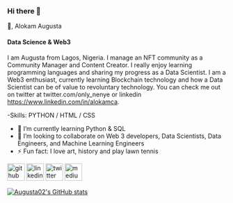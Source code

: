### Hi there 👋

👋, Alokam Augusta
#### Data Science & Web3
I am Augusta from Lagos, Nigeria. I manage an NFT community as a Community Manager and Content Creator. I really enjoy learning programming languages and sharing my progress as a Data Scientist. I am a Web3 enthusiast, currently learning Blockchain technology and how a Data Scientist can be of value to revoluntary technology. You can check me out on twitter at twitter.com/only_nenye or linkedin https://www.linkedin.com/in/alokamca.


-Skills: PYTHON / HTML / CSS

- 🌱 I’m currently learning Python & SQL 
- 👯 I’m looking to collaborate on Web 3 developers, Data Scientists, Data Engineers, and Machine Learning Engineers 
- ⚡ Fun fact: I love art, history and play lawn tennis 


[<img src='https://cdn.jsdelivr.net/npm/simple-icons@3.0.1/icons/github.svg' alt='github' height='40'>](https://github.com/Augusta02)  [<img src='https://cdn.jsdelivr.net/npm/simple-icons@3.0.1/icons/linkedin.svg' alt='linkedin' height='40'>](https://www.linkedin.com/in/alokamca/)  [<img src='https://cdn.jsdelivr.net/npm/simple-icons@3.0.1/icons/twitter.svg' alt='twitter' height='40'>](https://twitter.com/only_nenye)  [<img src='https://cdn.jsdelivr.net/npm/simple-icons@3.0.1/icons/medium.svg' alt='medium' height='40'>](medium.com/@only_nenye)  



[![Augusta02's GitHub stats](https://github-readme-stats.vercel.app/api?username=Augusta02)](https://github.com/Augusta02/github-readme-stats)







